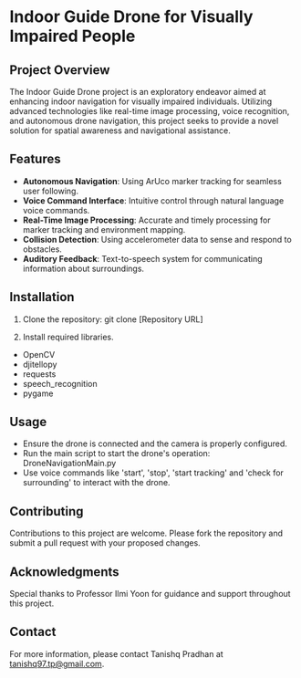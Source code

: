 # Indoor Guide Drone for Visually Impaired People

## Project Overview
The Indoor Guide Drone project is an exploratory endeavor aimed at enhancing indoor navigation for visually impaired individuals. Utilizing advanced technologies like real-time image processing, voice recognition, and autonomous drone navigation, this project seeks to provide a novel solution for spatial awareness and navigational assistance.

## Features
- **Autonomous Navigation**: Using ArUco marker tracking for seamless user following.
- **Voice Command Interface**: Intuitive control through natural language voice commands.
- **Real-Time Image Processing**: Accurate and timely processing for marker tracking and environment mapping.
- **Collision Detection**: Using accelerometer data to sense and respond to obstacles.
- **Auditory Feedback**: Text-to-speech system for communicating information about surroundings.

## Installation
1. Clone the repository:
git clone [Repository URL]

2. Install required libraries.
  - OpenCV
  - djitellopy
  - requests
  - speech_recognition
  - pygame

## Usage
- Ensure the drone is connected and the camera is properly configured.
- Run the main script to start the drone's operation:
DroneNavigationMain.py
- Use voice commands like 'start', 'stop', 'start tracking' and 'check for surrounding' to interact with the drone.

## Contributing
Contributions to this project are welcome. Please fork the repository and submit a pull request with your proposed changes.

## Acknowledgments
Special thanks to Professor Ilmi Yoon for guidance and support throughout this project.

## Contact
For more information, please contact Tanishq Pradhan at tanishq97.tp@gmail.com.
